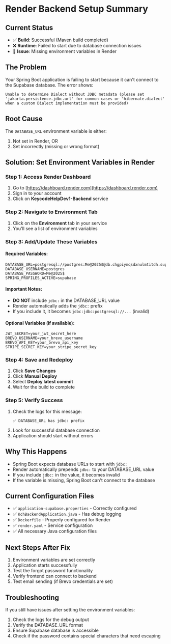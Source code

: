 # Render Backend Setup Summary

## Current Status
- ✅ **Build**: Successful (Maven build completed)
- ❌ **Runtime**: Failed to start due to database connection issues
- 🔧 **Issue**: Missing environment variables in Render

## The Problem
Your Spring Boot application is failing to start because it can't connect to the Supabase database. The error shows:

```
Unable to determine Dialect without JDBC metadata (please set 'jakarta.persistence.jdbc.url' for common cases or 'hibernate.dialect' when a custom Dialect implementation must be provided)
```

## Root Cause
The `DATABASE_URL` environment variable is either:
1. Not set in Render, OR
2. Set incorrectly (missing or wrong format)

## Solution: Set Environment Variables in Render

### Step 1: Access Render Dashboard
1. Go to [https://dashboard.render.com](https://dashboard.render.com)
2. Sign in to your account
3. Click on **KeycodeHelpDev1-Backend** service

### Step 2: Navigate to Environment Tab
1. Click on the **Environment** tab in your service
2. You'll see a list of environment variables

### Step 3: Add/Update These Variables

#### Required Variables:
```
DATABASE_URL=postgresql://postgres:Me@2025$@db.chgpiymqsdxnulmtitdh.supabase.co:5432/postgres
DATABASE_USERNAME=postgres
DATABASE_PASSWORD=Me@2025$
SPRING_PROFILES_ACTIVE=supabase
```

#### Important Notes:
- **DO NOT** include `jdbc:` in the DATABASE_URL value
- Render automatically adds the `jdbc:` prefix
- If you include it, it becomes `jdbc:jdbc:postgresql://...` (invalid)

#### Optional Variables (if available):
```
JWT_SECRET=your_jwt_secret_here
BREVO_USERNAME=your_brevo_username
BREVO_API_KEY=your_brevo_api_key
STRIPE_SECRET_KEY=your_stripe_secret_key
```

### Step 4: Save and Redeploy
1. Click **Save Changes**
2. Click **Manual Deploy**
3. Select **Deploy latest commit**
4. Wait for the build to complete

### Step 5: Verify Success
1. Check the logs for this message:
   ```
   ✅ DATABASE_URL has jdbc: prefix
   ```
2. Look for successful database connection
3. Application should start without errors

## Why This Happens
- Spring Boot expects database URLs to start with `jdbc:`
- Render automatically prepends `jdbc:` to your DATABASE_URL value
- If you include `jdbc:` in the value, it becomes invalid
- If the variable is missing, Spring Boot can't connect to the database

## Current Configuration Files
- ✅ `application-supabase.properties` - Correctly configured
- ✅ `KchBackendApplication.java` - Has debug logging
- ✅ `Dockerfile` - Properly configured for Render
- ✅ `render.yaml` - Service configuration
- ✅ All necessary Java configuration files

## Next Steps After Fix
1. Environment variables are set correctly
2. Application starts successfully
3. Test the forgot password functionality
4. Verify frontend can connect to backend
5. Test email sending (if Brevo credentials are set)

## Troubleshooting
If you still have issues after setting the environment variables:
1. Check the logs for the debug output
2. Verify the DATABASE_URL format
3. Ensure Supabase database is accessible
4. Check if the password contains special characters that need escaping
